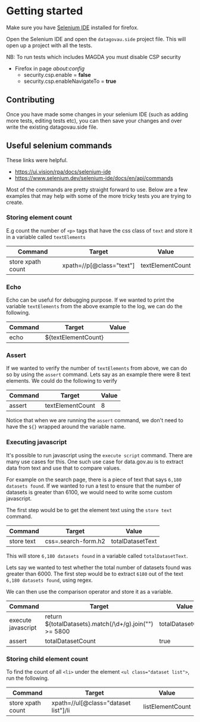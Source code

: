 # Getting started

Make sure you have [Selenium IDE](https://www.selenium.dev/selenium-ide/) installed for firefox.

Open the Selenium IDE and open the `datagovau.side` project file. This will open up a project with all the tests.

NB: To run tests which includes MAGDA you must disable CSP security

- Firefox in page _about:config_
    - security.csp.enable =    **false**
    - security.csp.enableNavigateTo = **true**

## Contributing

Once you have made some changes in your selenium IDE (such as adding more tests, editing tests etc), you can then save your changes and over write the existing datagovau.side file.

## Useful selenium commands

These links were helpful.

- https://ui.vision/rpa/docs/selenium-ide
- https://www.selenium.dev/selenium-ide/docs/en/api/commands

Most of the commands are pretty straight forward to use. Below are a few examples that may help with some of the more tricky tests you are trying to create.

### Storing element count

E.g count the number of `<p>` tags that have the css class of `text` and store it in a variable called `textElements`

| Command           | Target                   | Value            |
| ----------------- | ------------------------ | ---------------- |
| store xpath count | xpath=//p[@class="text"] | textElementCount |

### Echo

Echo can be useful for debugging purpose.
If we wanted to print the variable `textElements` from the above example to the log, we can do the following.

| Command | Target              | Value |
| ------- | ------------------- | ----- |
| echo    | ${textElementCount} |       |

### Assert

If we wanted to verify the number of `textElements` from above, we can do so by using the `assert` command. Lets say as an example there were 8 text elements. We could do the following to verify

| Command | Target           | Value |
| ------- | ---------------- | ----- |
| assert  | textElementCount | 8     |

Notice that when we are running the `assert` command, we don't need to have the `${}` wrapped around the variable name.

### Executing javascript

It's possible to run javascript using the `execute script` command. There are many use cases for this. One such use case for data.gov.au is to extract data from text and use that to compare values.

For example on the search page, there is a piece of text that says `6,180 datasets found`. If we wanted to run a test to ensure that the number of datasets is greater than 6100, we would need to write some custom javascript.

The first step would be to get the element text using the `store text` command.

| Command    | Target              | Value            |
| ---------- | ------------------- | ---------------- |
| store text | css=.search-form.h2 | totalDatasetText |

This will store `6,180 datasets found` in a variable called `totalDatasetText`.

Lets say we wanted to test whether the total number of datasets found was greater than 6000. The first step would be to extract `6180` out of the text `6,180 datasets found`, using regex.

We can then use the comparison operator and store it as a variable.

| Command            | Target                                                 | Value             |
| ------------------ | ------------------------------------------------------ | ----------------- |
| execute javascript | return ${totalDatasets}.match(/\d+/g).join("") >= 5800 | totalDatasetCount |
| assert             | totalDatasetCount                                      | true              |

### Storing child element count

To find the count of all `<li>` under the element `<ul class="dataset list">`, run the following.

| Command           | Target                               | Value            |
| ----------------- | ------------------------------------ | ---------------- |
| store xpath count | xpath=//ul[@class="dataset list"]/li | listElementCount |
